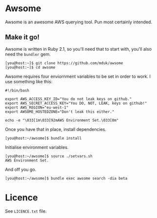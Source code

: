 # Awsome

Awsome is an awesome AWS querying tool. Pun most certainly intended.

## Make it go!

Awsome is written in Ruby 2.1, so you'll need that to start with, you'll also need the `bundler` gem.

	[you@host:~]$ git clone https://github.com/mduk/awsome
	[you@host:~]$ cd awsome

Awsome requires four enviornment variables to be set in order to work. I use something like this:

	#!/bin/bash

	export AWS_ACCESS_KEY_ID="You do not leak keys on github."
	export AWS_SECRET_ACCESS_KEY="You DO, NOT, LEAK, keys on github!"
	export AWS_REGION="eu-west-1"
	export AWSOME_HOSTEDZONE="Don't leak this either."

	echo -e "\033[1m\033[92mAWS Environment Set.\033[0m"

Once you have that in place, install dependencies.

	[you@host:~/awsome]$ bundle install

Initialise environment variables.

	[you@host:~/awsome]$ source ./setvars.sh
	AWS Environment Set.

And off you go.

	[you@host:~/awsome]$ bundle exec awsome search -dia beta


# Licence

See `LICENCE.txt` file.
